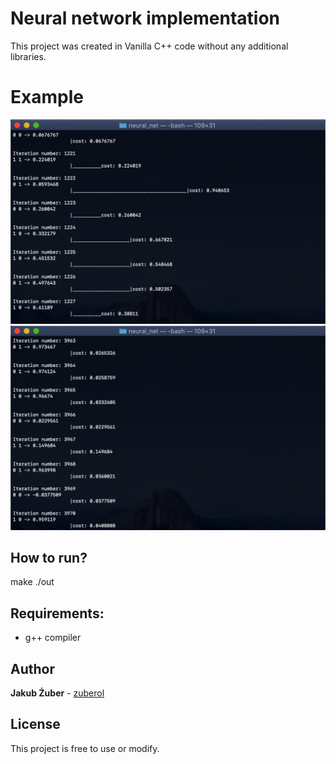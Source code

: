 # Neural network implementation
This project was created in Vanilla C++ code without any additional libraries.

# Example
![example 1](./photos/1.png?raw=true "Example")
![example 2](./photos/2.png?raw=true "Example")

## How to run?
make
./out

## Requirements:
* g++ compiler

## Author
**Jakub Żuber** - [zuberol](https://github.com/zuberol)

## License
This project is free to use or modify.
